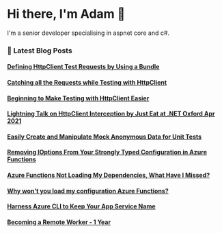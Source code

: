 # Hi there, I'm Adam 👋

I'm a senior developer specialising in aspnet core and c#.

### 📙 Latest Blog Posts
<!--START_SECTION:feed-->
#### [Defining HttpClient Test Requests by Using a Bundle](http:&#x2F;&#x2F;adamstorr.azurewebsites.net&#x2F;blog&#x2F;defining-httpclient-test-requests-by-using-a-bundle)
#### [Catching all the Requests while Testing with HttpClient](http:&#x2F;&#x2F;adamstorr.azurewebsites.net&#x2F;blog&#x2F;catching-all-the-requests-while-testing-with-httpclient)
#### [Beginning to Make Testing with HttpClient Easier](http:&#x2F;&#x2F;adamstorr.azurewebsites.net&#x2F;blog&#x2F;beginning-to-make-testing-with-httpclient-easier)
#### [Lightning Talk on HttpClient Interception by Just Eat at .NET Oxford Apr 2021](http:&#x2F;&#x2F;adamstorr.azurewebsites.net&#x2F;blog&#x2F;lightning-talk-on-httpclient-interception-by-just-eat-at-dotnetoxford-apr-2021)
#### [Easily Create and Manipulate Mock Anonymous Data for Unit Tests](http:&#x2F;&#x2F;adamstorr.azurewebsites.net&#x2F;blog&#x2F;easily-create-and-manipulate-mock-anonymous-data-for-unit-tests)
#### [Removing IOptions From Your Strongly Typed Configuration in Azure Functions](http:&#x2F;&#x2F;adamstorr.azurewebsites.net&#x2F;blog&#x2F;removing-ioptions-from-your-strongly-typed-configuration-in-azure-functions)
#### [Azure Functions Not Loading My Dependencies, What Have I Missed?](http:&#x2F;&#x2F;adamstorr.azurewebsites.net&#x2F;blog&#x2F;azure-functions-not-loading-my-dependencies-what-have-i-missed)
#### [Why won&#39;t you load my configuration Azure Functions?](http:&#x2F;&#x2F;adamstorr.azurewebsites.net&#x2F;blog&#x2F;why-wont-you-load-my-configuration-azure-functions)
#### [Harness Azure CLI to Keep Your App Service Name](http:&#x2F;&#x2F;adamstorr.azurewebsites.net&#x2F;blog&#x2F;harness-azure-cli-to-keep-your-app-service-name)
#### [Becoming a Remote Worker - 1 Year](http:&#x2F;&#x2F;adamstorr.azurewebsites.net&#x2F;blog&#x2F;becoming-a-remote-worker-1-year)
<!--END_SECTION:feed-->


<!--
**WestDiscGolf/WestDiscGolf** is a ✨ _special_ ✨ repository because its `README.md` (this file) appears on your GitHub profile.

Here are some ideas to get you started:

- 🔭 I’m currently working on ...
- 🌱 I’m currently learning ...
- 👯 I’m looking to collaborate on ...
- 🤔 I’m looking for help with ...
- 💬 Ask me about ...
- 📫 How to reach me: ...
- 😄 Pronouns: ...
- ⚡ Fun fact: ...
-->
